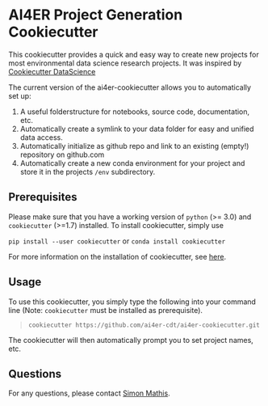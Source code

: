 # AI4ER Project Generation Cookiecutter
This cookiecutter provides a quick and easy way to create new projects for most environmental data science research projects. 
It was inspired by [Cookiecutter DataScience](https://drivendata.github.io/cookiecutter-data-science/)

The current version of the ai4er-cookiecutter allows you to automatically set up:
1. A useful folderstructure for notebooks, source code, documentation, etc.
2. Automatically create a symlink to your data folder for easy and unified data access.
3. Automatically initialize as github repo and link to an existing (empty!) repository on github.com
4. Automatically create a new conda environment for your project and store it in the projects `/env` subdirectory. 

## Prerequisites
Please make sure that you have a working version of `python` (>= 3.0) and `cookiecutter` (>=1.7) installed.
To install cookiecutter, simply use 

```pip install --user cookiecutter```
 or 
```conda install cookiecutter```

For more information on the installation of cookiecutter, see [here](https://cookiecutter.readthedocs.io/en/1.7.2/installation.html).

## Usage
To use this cookiecutter, you simply type the following into your command line (Note: `cookiecutter` must be installed as prerequisite).
> ```cookiecutter https://github.com/ai4er-cdt/ai4er-cookiecutter.git``` 

The cookiecutter will then automatically prompt you to set project names, etc.

## Questions
For any questions, please contact [Simon Mathis](mailto:svm34@cam.ac.uk).

